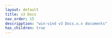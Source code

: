 ```yaml
---
layout: default
title: v3 Docs
nav_order: 15
descripption: "win-vind v3 Docs.x.x documents"
has_children: true
---
```

